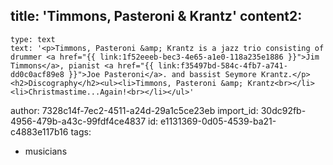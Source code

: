 title: 'Timmons, Pasteroni & Krantz'
content2:
  -
    type: text
    text: '<p>Timmons, Pasteroni &amp; Krantz is a jazz trio consisting of drummer <a href="{{ link:1f52eeeb-bec3-4e65-a1e0-118a235e1886 }}">Jim Timmons</a>, pianist <a href="{{ link:f35497bd-584c-4fb7-a741-dd0c0acf89e8 }}">Joe Pasteroni</a>. and bassist Seymore Krantz.</p><h2>Discography</h2><ul><li>Timmons, Pasteroni &amp; Krantz<br></li><li>Christmastime...Again!<br></li></ul>'
author: 7328c14f-7ec2-4511-a24d-29a1c5ce23eb
import_id: 30dc92fb-4956-479b-a43c-99fdf4ce4837
id: e1131369-0d05-4539-ba21-c4883e117b16
tags:
  - musicians
